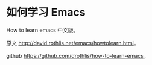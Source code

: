 # 如何学习 Emacs

How to learn emacs 中文版。

原文 <http://david.rothlis.net/emacs/howtolearn.html>。

github <https://github.com/drothlis/how-to-learn-emacs>。
